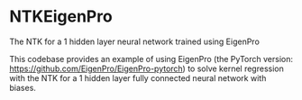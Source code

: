 # NTKEigenPro
The NTK for a 1 hidden layer neural network trained using EigenPro

This codebase provides an example of using EigenPro (the PyTorch version: https://github.com/EigenPro/EigenPro-pytorch) to solve kernel regression with the NTK for a 1 hidden layer fully connected neural network with biases.
